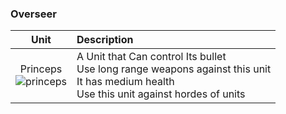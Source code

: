 ### Overseer
| **Unit** | **Description** |
|:---:|:---|
| Princeps<br /> ![princeps](https://github.com/Zeniku/HeavyMachinery-Wiki/blob/master/images/units/princeps-full.png)|A Unit that Can control Its bullet <br />Use long range weapons against this unit<br /> It has medium health<br /> Use this unit against hordes of units|